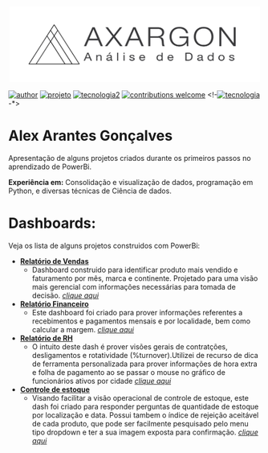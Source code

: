 

<p align="center" >
  <img src="Axargon_CienciaDeDados_Final_PT.png" width="500" height="150" >
</p>

[![author](https://img.shields.io/badge/autor-axargon-blue)](https://www.linkedin.com/in/alexarantesgoncalves/)
[![projeto](https://img.shields.io/badge/projeto-visualiza%C3%A7%C3%A3o%20de%20dados-red)](https://github.com/Axargon/data_visualization) 
[![tecnologia2](https://img.shields.io/badge/tecnologia-powerBi-red)](https://powerbi.microsoft.com/en-us/) 
[![contributions welcome](https://img.shields.io/badge/contributions-welcome-brightgreen.svg?style=flat)](axargon@gmail.com)
<!-[![tecnologia](https://img.shields.io/badge/tecnologia-Slemma-blue)](https://slemma.com/)-*>

# Alex Arantes Gonçalves

Apresentação de alguns projetos criados durante os primeiros passos no aprendizado de PowerBi.


**Experiência em:** Consolidação e visualização de dados, programação em Python, e diversas técnicas de Ciência de dados.

# Dashboards:
Veja os lista de alguns projetos construidos com PowerBi:

* **[Relatório de Vendas](https://app.powerbi.com/view?r=eyJrIjoiN2ZmZWZlYTYtOTcyOS00YzQ1LWI1NDItYzZhZWU3NmRmZGY4IiwidCI6IjMxZDZmNTY4LTA1MWEtNDc4OS1iYWEwLTg4MGI5NTM1ZTFmNSJ9)**
  * Dashboard construido para identificar produto mais vendido e faturamento por mês, marca e continente. Projetado para uma visão mais gerencial com informações necessárias para tomada de decisão. *[clique aqui](https://app.powerbi.com/view?r=eyJrIjoiN2ZmZWZlYTYtOTcyOS00YzQ1LWI1NDItYzZhZWU3NmRmZGY4IiwidCI6IjMxZDZmNTY4LTA1MWEtNDc4OS1iYWEwLTg4MGI5NTM1ZTFmNSJ9)*
* **[Relatório Financeiro](https://app.powerbi.com/view?r=eyJrIjoiYzA0MzkzNjgtMzk2OS00MGM2LWEyZDYtOTFlNmQ3NmIxOGQ3IiwidCI6IjMxZDZmNTY4LTA1MWEtNDc4OS1iYWEwLTg4MGI5NTM1ZTFmNSJ9)**
  *  Este dashboard foi criado para prover informações referentes a recebimentos e pagamentos mensais e por localidade, bem como calcular a margem. *[clique aqui](https://app.powerbi.com/view?r=eyJrIjoiYzA0MzkzNjgtMzk2OS00MGM2LWEyZDYtOTFlNmQ3NmIxOGQ3IiwidCI6IjMxZDZmNTY4LTA1MWEtNDc4OS1iYWEwLTg4MGI5NTM1ZTFmNSJ9)*
* **[Relatório de RH](https://app.powerbi.com/view?r=eyJrIjoiMDY2NmEyMTAtNjBmMi00MjE4LWJmYjktNjllOWZjYmQ1NzY3IiwidCI6IjMxZDZmNTY4LTA1MWEtNDc4OS1iYWEwLTg4MGI5NTM1ZTFmNSJ9)**
  * O intuito deste dash é prover visões gerais de contratções, desligamentos e rotatividade (%turnover).Utilizei de recurso de dica de ferramenta personalizada para prover informações de hora extra e folha de pagamento ao se passar o mouse no gráfico de funcionários ativos por cidade *[clique aqui](https://app.powerbi.com/view?r=eyJrIjoiMDY2NmEyMTAtNjBmMi00MjE4LWJmYjktNjllOWZjYmQ1NzY3IiwidCI6IjMxZDZmNTY4LTA1MWEtNDc4OS1iYWEwLTg4MGI5NTM1ZTFmNSJ9)*
* **[Controle de estoque](https://app.powerbi.com/view?r=eyJrIjoiMWJkMmIwNjUtNTA0ZS00ZGU2LTkwYTktYWJjNWJiZGUwYjk0IiwidCI6IjMxZDZmNTY4LTA1MWEtNDc4OS1iYWEwLTg4MGI5NTM1ZTFmNSJ9)**
  * Visando facilitar a visão operacional de controle de estoque, este dash foi criado para responder perguntas de quantidade de estoque por localização e data. Possui tambem o índice de rejeição aceitável de cada produto, que pode ser facilmente pesquisado pelo menu tipo dropdown e ter a sua imagem exposta para confirmação. *[clique aqui](https://app.powerbi.com/view?r=eyJrIjoiMWJkMmIwNjUtNTA0ZS00ZGU2LTkwYTktYWJjNWJiZGUwYjk0IiwidCI6IjMxZDZmNTY4LTA1MWEtNDc4OS1iYWEwLTg4MGI5NTM1ZTFmNSJ9)*


<!Veja os lista de alguns projetos construidos com Slemma:

* **[Volume de inspeções](https://slemma.com/share/eca68174d41f8af8f5f1f23827f0ec858d34d365)**
  * Um dos dashboards mais utlizados para controle de volume de inspeção em diversos clientes, este dashboard possui diversas abas superiores para acesso de diferentes pontos de vista dos dados, temporal, usuário, localização e consumo de insumos. *[clique aqui](https://slemma.com/share/eca68174d41f8af8f5f1f23827f0ec858d34d365)*
* **[Volume de inspeções II](https://slemma.com/share/fce37a61af0330a61f380273c896392486e55329)**
  * A mesma solicitação anterior para um outro cliente que requisitou background negro para projetar o dashboard em uma TV. As Abas com diferentes pontos de vista dos dados estão agora no canto inferior direito. *[clique aqui](https://slemma.com/share/fce37a61af0330a61f380273c896392486e55329)*
* **[Inspeções Sócio Ambientais](https://slemma.com/share/759a9137e9afc984809e76435d56356c136b96ed)**
  * Dash para controle de não conformidades sócio ambientais. Os KPIs solicitados pelo cliente por fórmula especifica leva em consideração gravidade e localização das não conformidades. Na última aba é possível encontrar uma tabela intearativa que descreve os detalhes das não conformidades filtradas.  *[clique aqui](https://slemma.com/share/759a9137e9afc984809e76435d56356c136b96ed)*
* **[Volume de inspeções por geolocalização](https://slemma.com/share/a728033985c2529d91de887bf4e997750aaa6f8b)**
  * Aproveitando-se dos dados coletados com o gps dos sistemas mobile ativados, foi possivel construir este dash com integração ao googlemaps por meio de um API construido para o sistema. O cliente necessitava de saber onde as inspeções estavam sendo realizadas. É possível escolher o tipo de inspeção, categoria e data para interagir com o mapa. *[clique aqui](https://slemma.com/share/a728033985c2529d91de887bf4e997750aaa6f8b)*>





<!-- **Como Implementar Regressão Linear com Python:** https://bit.ly/2Li5pzY
* **Data Science: Investigando o naufrágio do Titanic:** https://bit.ly/2Ubr5SH
* **Como Tratar Dados Ausentes com Pandas:** https://bit.ly/31KWSMN
* **XGBoost: aprenda este algoritmo de Machine Learning em Python:** https://bit.ly/2UbRhws
* **Como criar uma Wordcloud em Python:** https://bit.ly/2OxsphM
* **Como lidar com dados desbalanceados:** https://bit.ly/2ZlaNsV-->
